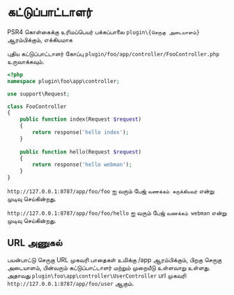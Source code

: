 # கட்டுப்பாட்டாளர்

PSR4 கொள்கைக்கு உரிமப்பெயர் பக்கப்பாலை `plugin\{செருகு அடையாளம்}` ஆரம்பிக்கும், எக்கியமாக

புதிய கட்டுப்பாட்டாளர் கோப்பு `plugin/foo/app/controller/FooController.php` உருவாக்கவும்.

```php
<?php
namespace plugin\foo\app\controller;

use support\Request;

class FooController
{
    public function index(Request $request)
    {
        return response('hello index');
    }
    
    public function hello(Request $request)
    {
        return response('hello webman');
    }
}
```

`http://127.0.0.1:8787/app/foo/foo` ஐ வரும் பேஜ் `வணக்கம் சுருக்கியவர்` என்று முடிவு செய்கின்றது.

`http://127.0.0.1:8787/app/foo/foo/hello` ஐ வரும் பேஜ் `வணக்கம் webman` என்று முடிவு செய்கின்றது.

## URL அணுகல்
பயன்பாட்டு செருகு URL முகவரி பாதைகள் உமிக்கு /app ஆரம்பிக்கும், பிறகு செருகு அடையாளம், பின்வரும் கட்டுப்பாட்டாளர் மற்றும் முறையீடு உள்ளவாறு உள்ளது.
அதாவது `plugin\foo\app\controller\UserController` url முகவரி `http://127.0.0.1:8787/app/foo/user` ஆகும்.
